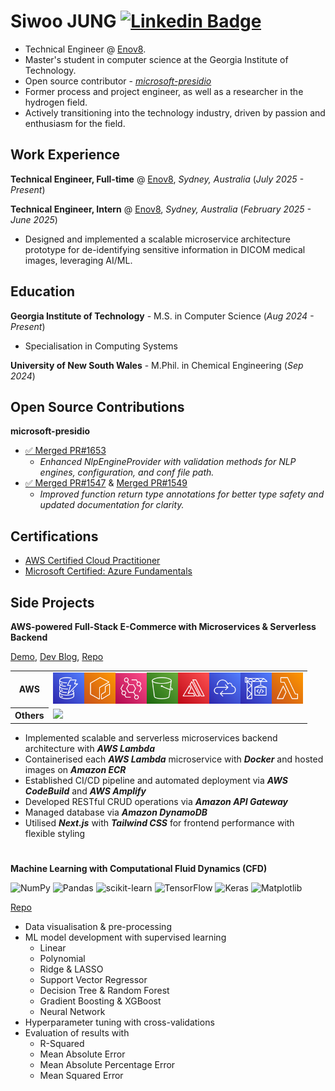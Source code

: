 # Siwoo JUNG [![Linkedin Badge](https://img.shields.io/badge/LinkedIn-blue?logo=LinkedIn)](https://www.linkedin.com/in/siwoojung/)

- Technical Engineer @ [Enov8](https://www.enov8.com/).
- Master's student in computer science at the Georgia Institute of Technology.
- Open source contributor - [_microsoft-presidio_](https://github.com/microsoft/presidio)
- Former process and project engineer, as well as a researcher in the hydrogen field.
- Actively transitioning into the technology industry, driven by passion and enthusiasm for the field.

## Work Experience

**Technical Engineer, Full-time** @ [Enov8](https://www.enov8.com/), _Sydney, Australia_ (_July 2025 - Present_)

**Technical Engineer, Intern** @ [Enov8](https://www.enov8.com/), _Sydney, Australia_ (_February 2025 - June 2025_)

- Designed and implemented a scalable microservice architecture prototype for de-identifying sensitive information in DICOM medical images, leveraging AI/ML.

## Education

**Georgia Institute of Technology** - M.S. in Computer Science (_Aug 2024 - Present_)

- Specialisation in Computing Systems

**University of New South Wales** - M.Phil. in Chemical Engineering (_Sep 2024_)

## Open Source Contributions

**microsoft-presidio**

- [✅ Merged PR#1653](https://github.com/microsoft/presidio/pull/1653)
  - _Enhanced NlpEngineProvider with validation methods for NLP engines, configuration, and conf file path._
- [✅ Merged PR#1547](https://github.com/microsoft/presidio/pull/1547) & [Merged PR#1549](https://github.com/microsoft/presidio/pull/1549)
  - _Improved function return type annotations for better type safety and updated documentation for clarity._

## Certifications

- [AWS Certified Cloud Practitioner](https://www.credly.com/badges/5f620975-9051-46c3-8aac-5603b114c3fc/public_url)
- [Microsoft Certified: Azure Fundamentals](https://learn.microsoft.com/api/credentials/share/en-au/SiwooJung-3725/D387D90AB80C1DD8?sharingId)

## Side Projects

**AWS-powered Full-Stack E-Commerce with Microservices & Serverless Backend**

[Demo](https://www.siwoo-ecommerce.com/), [Dev Blog](https://medium.com/@siwoo.jg/list/ecommerce-website-sideproject-028ed604f728), [Repo](https://github.com/siwoo-jung/ecommerce-frontend)

<table>
  <tr>
    <th>AWS</th>
    <td><img src="./assets/Arch_Amazon-DynamoDB_64.png" width="50"><img src="./assets/Arch_Amazon-Elastic-Container-Registry_64.png" width="50"><img src="./assets/Arch_Amazon-EventBridge_64.png" width="50"><img src="./assets/Arch_Amazon-Simple-Storage-Service_64.png" width="50"><img src="./assets/Arch_AWS-Amplify_64.png" width="50"><img src="./assets/Arch_AWS-Cloud-Control-API_64.png" width="50"><img src="./assets/Arch_AWS-CodeBuild_64.png" width="50"><img src="./assets/Arch_AWS-Lambda_64.png" width="50"></td>
  </tr>
  <tr>
    <th>Others</th>
    <td><img src="https://skillicons.dev/icons?i=nextjs,js,docker,tailwind" /></td>
  </tr>
</table>

- Implemented scalable and serverless microservices backend architecture with **_AWS Lambda_**
- Containerised each **_AWS Lambda_** microservice with **_Docker_** and hosted images on **_Amazon ECR_**
- Established CI/CD pipeline and automated deployment via **_AWS CodeBuild_** and **_AWS Amplify_**
- Developed RESTful CRUD operations via **_Amazon API Gateway_**
- Managed database via **_Amazon DynamoDB_**
- Utilised **_Next.js_** with **_Tailwind CSS_** for frontend performance with flexible styling

#

**Machine Learning with Computational Fluid Dynamics (CFD)**

![NumPy](https://img.shields.io/badge/numpy-%23013243.svg?style=for-the-badge&logo=numpy&logoColor=white)
![Pandas](https://img.shields.io/badge/pandas-%23150458.svg?style=for-the-badge&logo=pandas&logoColor=white)
![scikit-learn](https://img.shields.io/badge/scikit--learn-%23F7931E.svg?style=for-the-badge&logo=scikit-learn&logoColor=white)
![TensorFlow](https://img.shields.io/badge/TensorFlow-%23FF6F00.svg?style=for-the-badge&logo=TensorFlow&logoColor=white)
![Keras](https://img.shields.io/badge/Keras-%23D00000.svg?style=for-the-badge&logo=Keras&logoColor=white)
![Matplotlib](https://img.shields.io/badge/Matplotlib-%23ffffff.svg?style=for-the-badge&logo=Matplotlib&logoColor=black)

[Repo](https://github.com/siwoo-jung/Machine_Learning_with_CFD)

- Data visualisation & pre-processing
- ML model development with supervised learning
  - Linear
  - Polynomial
  - Ridge & LASSO
  - Support Vector Regressor
  - Decision Tree & Random Forest
  - Gradient Boosting & XGBoost
  - Neural Network
- Hyperparameter tuning with cross-validations
- Evaluation of results with
  - R-Squared
  - Mean Absolute Error
  - Mean Absolute Percentage Error
  - Mean Squared Error
